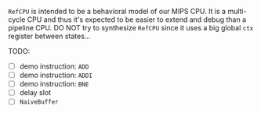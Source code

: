 `RefCPU` is intended to be a behavioral model of our MIPS CPU. It is a multi-cycle CPU and thus it's expected to be easier to extend and debug than a pipeline CPU. DO NOT try to synthesize `RefCPU` since it uses a big global `ctx` register between states...

TODO:

* [ ] demo instruction: `ADD`
* [ ] demo instruction: `ADDI`
* [ ] demo instruction: `BNE`
* [ ] delay slot
* [ ] `NaiveBuffer`
